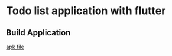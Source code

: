 # Todo list application with flutter

## Build Application
[apk file](https://github.com/Dev-Amir/task-list/releases/download/1.0.0/todo-list.apk)
